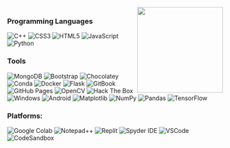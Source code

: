 <img src="https://avatars.githubusercontent.com/u/88645086?v=4" width=200 align="right">

<div>
   <h3>Programming Languages</h3>
   
   ![C++](https://img.shields.io/badge/C%2B%2B-FFFFFF?style=for-the-badge&logo=c%2B%2B&logoColor=black)
   ![CSS3](https://img.shields.io/badge/CSS3-FFFFFF?style=for-the-badge&logo=css3&logoColor=black)
   ![HTML5](https://img.shields.io/badge/HTML5-FFFFFF?style=for-the-badge&logo=html5&logoColor=black)
   ![JavaScript](https://img.shields.io/badge/JavaScript-FFFFFF?style=for-the-badge&logo=javascript&logoColor=black)
   ![Python](https://img.shields.io/badge/Python-FFFFFF?style=for-the-badge&logo=python&logoColor=black)

   <h3>Tools</h3>
   
   ![MongoDB](https://img.shields.io/badge/MongoDB-FFFFFF?style=for-the-badge&logo=mongodb&logoColor=black)
   ![Bootstrap](https://img.shields.io/badge/Bootstrap-FFFFFF?style=for-the-badge&logo=bootstrap&logoColor=black)
   ![Chocolatey](https://img.shields.io/badge/Chocolatey-FFFFFF?style=for-the-badge&logo=chocolatey&logoColor=black)
   ![Conda](https://img.shields.io/badge/Conda-FFFFFF?style=for-the-badge&logo=anaconda&logoColor=black)
   ![Docker](https://img.shields.io/badge/Docker-FFFFFF?style=for-the-badge&logo=docker&logoColor=black)
   ![Flask](https://img.shields.io/badge/Flask-FFFFFF?style=for-the-badge&logo=flask&logoColor=black)
   ![GitBook](https://img.shields.io/badge/GitBook-FFFFFF?style=for-the-badge&logo=gitbook&logoColor=black)
   ![GitHub Pages](https://img.shields.io/badge/GitHub%20Pages-FFFFFF?style=for-the-badge&logo=GitHub%20Pages&logoColor=black)
   ![OpenCV](https://img.shields.io/badge/OpenCV-FFFFFF?style=for-the-badge&logo=OpenCV&logoColor=black)
   ![Hack The Box](https://img.shields.io/badge/HackTheBox-FFFFFF?style=for-the-badge&logo=Hack%20The%20Box&logoColor=black)
   ![Windows](https://img.shields.io/badge/Windows-FFFFFF?style=for-the-badge&logo=windows&logoColor=black)
   ![Android](https://img.shields.io/badge/Android-FFFFFF?style=for-the-badge&logo=android&logoColor=black)
   ![Matplotlib](https://img.shields.io/badge/Matplotlib-FFFFFF?style=for-the-badge&logo=Matplotlib&logoColor=black)
   ![NumPy](https://img.shields.io/badge/NumPy-FFFFFF?style=for-the-badge&logo=numpy&logoColor=black)
   ![Pandas](https://img.shields.io/badge/Pandas-FFFFFF?style=for-the-badge&logo=pandas&logoColor=black)
   ![TensorFlow](https://img.shields.io/badge/TensorFlow-FFFFFF?style=for-the-badge&logo=TensorFlow&logoColor=black)

   <h3>Platforms:</h3>
   
   ![Google Colab](https://img.shields.io/badge/Colab-FFFFFF?style=for-the-badge&logo=googlecolab&logoColor=black)
   ![Notepad++](https://img.shields.io/badge/Notepad++-FFFFFF?style=for-the-badge&logo=notepad%2B%2B&logoColor=black)
   ![Replit](https://img.shields.io/badge/Replit-FFFFFF?style=for-the-badge&logo=replit&logoColor=black)
   ![Spyder IDE](https://img.shields.io/badge/Spyder%20IDE-FFFFFF?style=for-the-badge&logo=spyder%20ide&logoColor=black)
   ![VSCode](https://img.shields.io/badge/VSCode-FFFFFF?style=for-the-badge&logo=visual%20studio%20code&logoColor=black)
   ![CodeSandbox](https://img.shields.io/badge/CodeSandbox-FFFFFF?style=for-the-badge&logo=codesandbox&logoColor=black)

